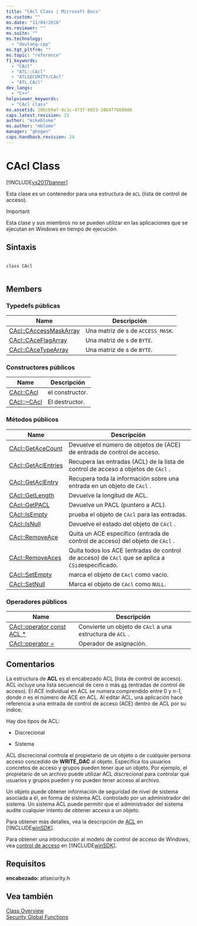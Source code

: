 ```yaml
---
title: "CAcl Class | Microsoft Docs"
ms.custom: ""
ms.date: "11/04/2016"
ms.reviewer: ""
ms.suite: ""
ms.technology: 
  - "devlang-cpp"
ms.tgt_pltfrm: ""
ms.topic: "reference"
f1_keywords: 
  - "CAcl"
  - "ATL::CAcl"
  - "ATLSECURITY/CAcl"
  - "ATL.CAcl"
dev_langs: 
  - "C++"
helpviewer_keywords: 
  - "CAcl class"
ms.assetid: 20bcb9af-dc1c-4737-b923-3864776680d6
caps.latest.revision: 21
author: "mikeblome"
ms.author: "mblome"
manager: "ghogen"
caps.handback.revision: 24
---
```

# CAcl Class
[!INCLUDE[vs2017banner](../../assembler/inline/includes/vs2017banner.md)]

Esta clase es un contenedor para una estructura de `ACL` \(lista de control de acceso\).  
  
> [!IMPORTANT]
>  Esta clase y sus miembros no se pueden utilizar en las aplicaciones que se ejecutan en Windows en tiempo de ejecución.  
  
## Sintaxis  
  
```  
  
class CAcl  
  
```  
  
## Members  
  
### Typedefs públicas  
  
|Name|Descripción|  
|----------|-----------------|  
|[CAcl::CAccessMaskArray](../Topic/CAcl::CAccessMaskArray.md)|Una matriz de s de `ACCESS_MASK`.|  
|[CAcl::CAceFlagArray](../Topic/CAcl::CAceFlagArray.md)|Una matriz de s de `BYTE`.|  
|[CAcl::CAceTypeArray](../Topic/CAcl::CAceTypeArray.md)|Una matriz de s de `BYTE`.|  
  
### Constructores públicos  
  
|Name|Descripción|  
|----------|-----------------|  
|[CAcl::CAcl](../Topic/CAcl::CAcl.md)|el constructor.|  
|[CAcl::~CAcl](../Topic/CAcl::~CAcl.md)|El destructor.|  
  
### Métodos públicos  
  
|Name|Descripción|  
|----------|-----------------|  
|[CAcl::GetAceCount](../Topic/CAcl::GetAceCount.md)|Devuelve el número de objetos de \(ACE\) de entrada de control de acceso.|  
|[CAcl::GetAclEntries](../Topic/CAcl::GetAclEntries.md)|Recupera las entradas \(ACL\) de la lista de control de acceso a objetos de `CAcl` .|  
|[CAcl::GetAclEntry](../Topic/CAcl::GetAclEntry.md)|Recupera toda la información sobre una entrada en un objeto de `CAcl` .|  
|[CAcl::GetLength](../Topic/CAcl::GetLength.md)|Devuelve la longitud de ACL.|  
|[CAcl::GetPACL](../Topic/CAcl::GetPACL.md)|Devuelve un PACL \(puntero a ACL\).|  
|[CAcl::IsEmpty](../Topic/CAcl::IsEmpty.md)|prueba el objeto de `CAcl` para las entradas.|  
|[CAcl::IsNull](../Topic/CAcl::IsNull.md)|Devuelve el estado del objeto de `CAcl` .|  
|[CAcl::RemoveAce](../Topic/CAcl::RemoveAce.md)|Quita un ACE específico \(entrada de control de acceso\) del objeto de `CAcl` .|  
|[CAcl::RemoveAces](../Topic/CAcl::RemoveAces.md)|Quita todos los ACE \(entradas de control de acceso\) de `CAcl` que se aplica a `CSid`especificado.|  
|[CAcl::SetEmpty](../Topic/CAcl::SetEmpty.md)|marca el objeto de `CAcl` como vacío.|  
|[CAcl::SetNull](../Topic/CAcl::SetNull.md)|Marca el objeto de `CAcl` como `NULL`.|  
  
### Operadores públicos  
  
|Name|Descripción|  
|----------|-----------------|  
|[CAcl::operator const ACL \*](../Topic/CAcl::operator%20const%20ACL%20*.md)|Convierte un objeto de `CAcl` a una estructura de `ACL` .|  
|[CAcl::operator \=](../Topic/CAcl::operator%20=.md)|Operador de asignación.|  
  
## Comentarios  
 La estructura de **ACL** es el encabezado ACL \(lista de control de acceso\).  ACL incluye una lista secuencial de cero o más [as](http://msdn.microsoft.com/library/windows/desktop/aa374868) \(entradas de control de acceso\).  El ACE individual en ACL se numera comprendido entre 0 y *n\-1*, donde *n* es el número de ACE en ACL.  Al editar ACL, una aplicación hace referencia a una entrada de control de acceso \(ACE\) dentro de ACL por su índice.  
  
 Hay dos tipos de ACL:  
  
-   Discrecional  
  
-   Sistema  
  
 ACL discrecional controla el propietario de un objeto o de cualquier persona acceso concedido de **WRITE\_DAC** al objeto.  Especifica los usuarios concretos de acceso y grupos pueden tener que un objeto.  Por ejemplo, el propietario de un archivo puede utilizar ACL discrecional para controlar qué usuarios y grupos pueden y no pueden tener acceso al archivo.  
  
 Un objeto puede obtener información de seguridad de nivel de sistema asociada a él, en forma de sistema ACL controlado por un administrador del sistema.  Un sistema ACL puede permitir que el administrador del sistema audite cualquier intento de obtener acceso a un objeto.  
  
 Para obtener más detalles, vea la descripción de [ACL](http://msdn.microsoft.com/library/windows/desktop/aa374872) en [!INCLUDE[winSDK](../../atl/includes/winsdk_md.md)].  
  
 Para obtener una introducción al modelo de control de acceso de Windows, vea [control de acceso](http://msdn.microsoft.com/library/windows/desktop/aa374860) en [!INCLUDE[winSDK](../../atl/includes/winsdk_md.md)].  
  
## Requisitos  
 **encabezado:** atlsecurity.h  
  
## Vea también  
 [Class Overview](../../atl/atl-class-overview.md)   
 [Security Global Functions](../../atl/reference/security-global-functions.md)